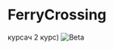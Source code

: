 ﻿# FerryCrossing
 курсач 2 курс)
 ![Beta](C:\Users\batal\RiderProjects\FerryCrossing\FerryCrossing\OPmOnTpXsxA.jpg)
